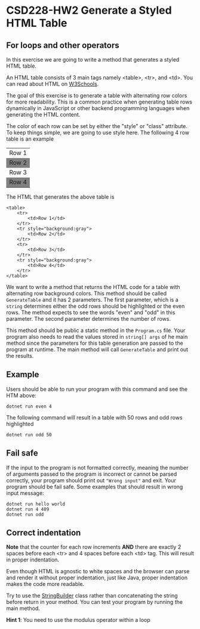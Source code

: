 # CSD228-HW2 Generate a Styled HTML Table
## For loops and other operators
In this exercise we are going to write a method that generates a styled HTML table.

An HTML table consists of 3 main tags namely \<table>, \<tr>, and \<td>. You can read about HTML on [W3Schools](https://www.w3schools.com/html/html_tables.asp). 

The goal of this exercise is to generate a table with alternating row colors for more readability. This is a common practice when generating table rows dynamically in JavaScript or other backend programming languages when generating the HTML content.

The color of each row can be set by either the "style" or "class" attribute. To keep things simple, we are going to use style here. The following 4 row table is an example

<table>
    <tr>
        <td>Row 1</td>
    </tr>
    <tr style="background:gray">
        <td>Row 2</td>
    </tr>
    <tr>
        <td>Row 3</td>
    </tr>
    <tr style="background:gray">
        <td>Row 4</td>
    </tr>
</table>

The HTML that generates the above table is
```
<table>
    <tr>
        <td>Row 1</td>
    </tr>
    <tr style="background:gray">
        <td>Row 2</td>
    </tr>
    <tr>
        <td>Row 3</td>
    </tr>
    <tr style="background:gray">
        <td>Row 4</td>
    </tr>
</table>
```
We want to write a method that returns the HTML code for a table with alternating row background colors. This method should be called `GenerateTable` and it has 2 parameters. The first parameter, which is a `string` determines either the odd rows should be highlighted or the even rows. The method expects to see the words "even" and "odd" in this parameter. The second parameter determines the number of rows.

This method should be public a static method in the `Program.cs` file. Your program also needs to read the values stored in `string[] args` of he main method since the parameters for this table generation are passed to the program at runtime. The main method will call `GenerateTable` and print out the results.

## Example

Users should be able to run your program with this command and see the HTM above:
    
    dotnet run even 4

The following command will result in a table with 50 rows and odd rows highlighted

    dotnet run odd 50

## Fail safe
If the input to the program is not formatted correctly, meaning the number of arguments passed to the program is incorrect or cannot be parsed correctly, your program should print out `"Wrong input"` and exit. Your program should be fail safe. Some examples that should result in wrong input message:
    
    dotnet run hello world
    dotnet run 4 409
    dotnet run odd

## Correct indentation

**Note** that the counter for each row increments **AND** there are exactly 2 spaces before each \<tr> and 4 spaces before each \<td> tag.
This will result in proper indentation.

Even though HTML is agnostic to white spaces and the browser can parse and render it without proper indentation, just like Java, proper indentation makes the code more readable.

Try to use the [StringBuilder](https://docs.microsoft.com/en-us/dotnet/api/system.text.stringbuilder?view=net-6.0) class rather than concatenating the string before return in your method. You can test your program by running the main method.


**Hint 1**: You need to use the modulus operator within a loop

